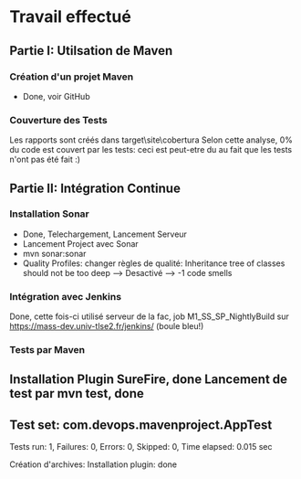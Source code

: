 # Travail effectué
## Partie I: Utilsation de Maven
### Création d'un projet Maven
- Done, voir GitHub 

### Couverture des Tests
Les rapports sont créés dans target\site\cobertura
Selon cette analyse, 0% du code est couvert par les tests:
ceci est peut-etre du au fait que les tests n'ont pas été fait :)

## Partie II: Intégration Continue
### Installation Sonar
- Done, Telechargement, Lancement Serveur
- Lancement Project avec Sonar
- mvn sonar:sonar
- Quality Profiles: changer règles de qualité:
Inheritance tree of classes should not be too deep
--> Desactivé --> -1 code smells

### Intégration avec Jenkins
Done, cette fois-ci utilisé serveur de la fac, job
M1_SS_SP_NightlyBuild sur https://mass-dev.univ-tlse2.fr/jenkins/
(boule bleu!)
### Tests par Maven
Installation Plugin SureFire, done
Lancement de test par mvn test, done
-------------------------------------------------------------------------------
Test set: com.devops.mavenproject.AppTest
-------------------------------------------------------------------------------
Tests run: 1, Failures: 0, Errors: 0, Skipped: 0, Time elapsed: 0.015 sec

Création d'archives: Installation plugin: done



